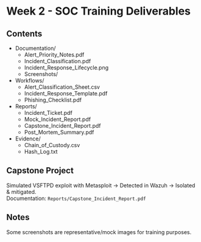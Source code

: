 # Week 2 - SOC Training Deliverables

## Contents
- Documentation/
  - Alert_Priority_Notes.pdf
  - Incident_Classification.pdf
  - Incident_Response_Lifecycle.png
  - Screenshots/
- Workflows/
  - Alert_Classification_Sheet.csv
  - Incident_Response_Template.pdf
  - Phishing_Checklist.pdf
- Reports/
  - Incident_Ticket.pdf
  - Mock_Incident_Report.pdf
  - Capstone_Incident_Report.pdf
  - Post_Mortem_Summary.pdf
- Evidence/
  - Chain_of_Custody.csv
  - Hash_Log.txt

## Capstone Project
Simulated VSFTPD exploit with Metasploit → Detected in Wazuh → Isolated & mitigated.  
Documentation: `Reports/Capstone_Incident_Report.pdf`

## Notes
Some screenshots are representative/mock images for training purposes.
